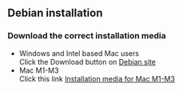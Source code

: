 ## Debian installation 
### Download the correct installation media
* Windows and Intel based Mac users  
Click the Download button on [Debian site](https://www.debian.org/) 
* Mac M1-M3  
Click this link [Installation media for Mac M1-M3](https://cdimage.debian.org/debian-cd/current/arm64/iso-cd/debian-12.7.0-arm64-netinst.iso)

  
